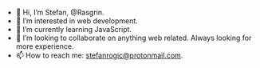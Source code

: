 - 👋 Hi, I’m Stefan, @Rasgrin.
- 👀 I’m interested in web development.
- 🌱 I’m currently learning JavaScript.
- 💞️ I’m looking to collaborate on anything web related. Always looking for more experience.
- 📫 How to reach me: stefanrogic@protonmail.com.

<!---
Rasgrin/Rasgrin is a ✨ special ✨ repository because its `README.md` (this file) appears on your GitHub profile.
You can click the Preview link to take a look at your changes.
--->
